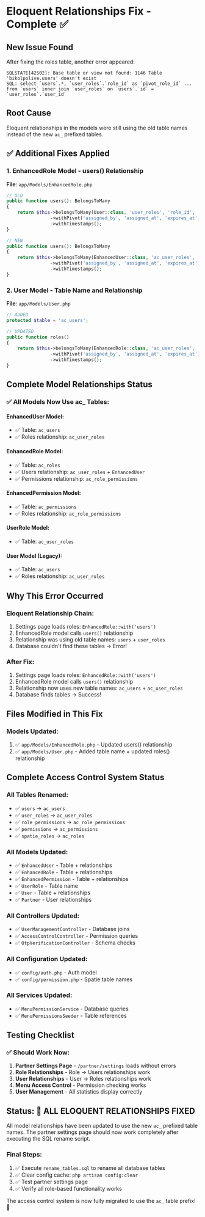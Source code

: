 # Eloquent Relationships Fix - Complete ✅

## New Issue Found
After fixing the roles table, another error appeared:
```
SQLSTATE[42S02]: Base table or view not found: 1146 Table 'bikolpolive.users' doesn't exist
SQL: select `users`.*, `user_roles`.`role_id` as `pivot_role_id` ... from `users` inner join `user_roles` on `users`.`id` = `user_roles`.`user_id`
```

## Root Cause
Eloquent relationships in the models were still using the old table names instead of the new `ac_` prefixed tables.

## ✅ Additional Fixes Applied

### 1. EnhancedRole Model - users() Relationship
**File**: `app/Models/EnhancedRole.php`
```php
// OLD
public function users(): BelongsToMany
{
    return $this->belongsToMany(User::class, 'user_roles', 'role_id', 'user_id')
                ->withPivot('assigned_by', 'assigned_at', 'expires_at')
                ->withTimestamps();
}

// NEW
public function users(): BelongsToMany
{
    return $this->belongsToMany(EnhancedUser::class, 'ac_user_roles', 'role_id', 'user_id')
                ->withPivot('assigned_by', 'assigned_at', 'expires_at')
                ->withTimestamps();
}
```

### 2. User Model - Table Name and Relationship
**File**: `app/Models/User.php`
```php
// ADDED
protected $table = 'ac_users';

// UPDATED
public function roles()
{
    return $this->belongsToMany(EnhancedRole::class, 'ac_user_roles', 'user_id', 'role_id')
                ->withPivot('assigned_by', 'assigned_at', 'expires_at')
                ->withTimestamps();
}
```

## Complete Model Relationships Status

### ✅ All Models Now Use ac_ Tables:

#### **EnhancedUser Model:**
- ✅ Table: `ac_users`
- ✅ Roles relationship: `ac_user_roles`

#### **EnhancedRole Model:**
- ✅ Table: `ac_roles`
- ✅ Users relationship: `ac_user_roles` + `EnhancedUser`
- ✅ Permissions relationship: `ac_role_permissions`

#### **EnhancedPermission Model:**
- ✅ Table: `ac_permissions`
- ✅ Roles relationship: `ac_role_permissions`

#### **UserRole Model:**
- ✅ Table: `ac_user_roles`

#### **User Model (Legacy):**
- ✅ Table: `ac_users`
- ✅ Roles relationship: `ac_user_roles`

## Why This Error Occurred

### **Eloquent Relationship Chain:**
1. Settings page loads roles: `EnhancedRole::with('users')`
2. EnhancedRole model calls `users()` relationship
3. Relationship was using old table names: `users` + `user_roles`
4. Database couldn't find these tables → Error!

### **After Fix:**
1. Settings page loads roles: `EnhancedRole::with('users')`
2. EnhancedRole model calls `users()` relationship
3. Relationship now uses new table names: `ac_users` + `ac_user_roles`
4. Database finds tables → Success!

## Files Modified in This Fix

### **Models Updated:**
1. ✅ `app/Models/EnhancedRole.php` - Updated users() relationship
2. ✅ `app/Models/User.php` - Added table name + updated roles() relationship

## Complete Access Control System Status

### **All Tables Renamed:**
- ✅ `users` → `ac_users`
- ✅ `user_roles` → `ac_user_roles`
- ✅ `role_permissions` → `ac_role_permissions`
- ✅ `permissions` → `ac_permissions`
- ✅ `spatie_roles` → `ac_roles`

### **All Models Updated:**
- ✅ `EnhancedUser` - Table + relationships
- ✅ `EnhancedRole` - Table + relationships
- ✅ `EnhancedPermission` - Table + relationships
- ✅ `UserRole` - Table name
- ✅ `User` - Table + relationships
- ✅ `Partner` - User relationships

### **All Controllers Updated:**
- ✅ `UserManagementController` - Database joins
- ✅ `AccessControlController` - Permission queries
- ✅ `OtpVerificationController` - Schema checks

### **All Configuration Updated:**
- ✅ `config/auth.php` - Auth model
- ✅ `config/permission.php` - Spatie table names

### **All Services Updated:**
- ✅ `MenuPermissionService` - Database queries
- ✅ `MenuPermissionsSeeder` - Table references

## Testing Checklist

### ✅ **Should Work Now:**
1. **Partner Settings Page** - `/partner/settings` loads without errors
2. **Role Relationships** - Role → Users relationships work
3. **User Relationships** - User → Roles relationships work
4. **Menu Access Control** - Permission checking works
5. **User Management** - All statistics display correctly

## Status: 🎯 **ALL ELOQUENT RELATIONSHIPS FIXED**

All model relationships have been updated to use the new `ac_` prefixed table names. The partner settings page should now work completely after executing the SQL rename script.

### **Final Steps:**
1. ✅ Execute `rename_tables.sql` to rename all database tables
2. ✅ Clear config cache: `php artisan config:clear`
3. ✅ Test partner settings page
4. ✅ Verify all role-based functionality works

The access control system is now fully migrated to use the `ac_` table prefix! 🎉
